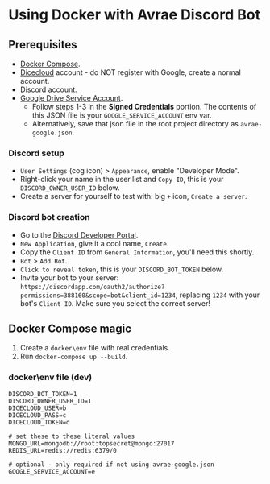 # Using Docker with Avrae Discord Bot

## Prerequisites

- [Docker Compose](https://docs.docker.com/compose/install/).
- [Dicecloud](https://www.dicecloud.com) account - do NOT register with Google, create a normal account.
- [Discord](https://discordapp.com/) account.
- [Google Drive Service Account](https://gspread.readthedocs.io/en/latest/oauth2.html#using-signed-credentials).
    - Follow steps 1-3 in the **Signed Credentials** portion. The contents of this JSON file is your `GOOGLE_SERVICE_ACCOUNT` env var.
    - Alternatively, save that json file in the root project directory as `avrae-google.json`.


### Discord setup

- `User Settings` (cog icon) > `Appearance`, enable "Developer Mode".
- Right-click your name in the user list and `Copy ID`, this is your `DISCORD_OWNER_USER_ID` below.
- Create a server for yourself to test with: big `+` icon, `Create a server`.

### Discord bot creation

- Go to the [Discord Developer Portal](https://discordapp.com/developers/).
- `New Application`, give it a cool name, `Create`.
- Copy the `Client ID` from `General Information`, you'll need this shortly.
- `Bot` > `Add Bot`.
- `Click to reveal token`, this is your `DISCORD_BOT_TOKEN` below.
- Invite your bot to your server: `https://discordapp.com/oauth2/authorize?permissions=388160&scope=bot&client_id=1234`, replacing `1234` with your bot's `Client ID`. Make sure you select the correct server!

## Docker Compose magic

1. Create a `docker\env` file with real credentials.
2. Run `docker-compose up --build`.

### docker\env file (dev)

    DISCORD_BOT_TOKEN=1
    DISCORD_OWNER_USER_ID=1
    DICECLOUD_USER=b
    DICECLOUD_PASS=c
    DICECLOUD_TOKEN=d

    # set these to these literal values
    MONGO_URL=mongodb://root:topsecret@mongo:27017
    REDIS_URL=redis://redis:6379/0
    
    # optional - only required if not using avrae-google.json 
    GOOGLE_SERVICE_ACCOUNT=e
